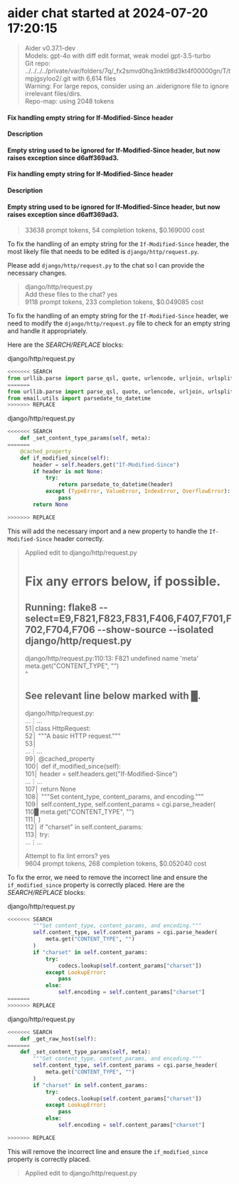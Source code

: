 
# aider chat started at 2024-07-20 17:20:15

> Aider v0.37.1-dev  
> Models: gpt-4o with diff edit format, weak model gpt-3.5-turbo  
> Git repo: ../../../../private/var/folders/7q/_fx2smvd0hq3nkt98d3kt4f00000gn/T/tmpjgsyloo2/.git with 6,614 files  
> Warning: For large repos, consider using an .aiderignore file to ignore irrelevant files/dirs.  
> Repo-map: using 2048 tokens  

#### Fix handling empty string for If-Modified-Since header  
#### Description  
#### 	  
#### Empty string used to be ignored for If-Modified-Since header, but now raises exception since d6aff369ad3.  
#### Fix handling empty string for If-Modified-Since header  
#### Description  
#### 	  
#### Empty string used to be ignored for If-Modified-Since header, but now raises exception since d6aff369ad3.  
> 33638 prompt tokens, 54 completion tokens, $0.169000 cost  

To fix the handling of an empty string for the `If-Modified-Since` header, the most likely file that needs to be edited is `django/http/request.py`.

Please add `django/http/request.py` to the chat so I can provide the necessary changes.

> django/http/request.py  
> Add these files to the chat? yes  
> 9118 prompt tokens, 233 completion tokens, $0.049085 cost  

To fix the handling of an empty string for the `If-Modified-Since` header, we need to modify the `django/http/request.py` file to check for an empty string and handle it appropriately.

Here are the *SEARCH/REPLACE* blocks:

django/http/request.py
```python
<<<<<<< SEARCH
from urllib.parse import parse_qsl, quote, urlencode, urljoin, urlsplit
=======
from urllib.parse import parse_qsl, quote, urlencode, urljoin, urlsplit
from email.utils import parsedate_to_datetime
>>>>>>> REPLACE
```

django/http/request.py
```python
<<<<<<< SEARCH
    def _set_content_type_params(self, meta):
=======
    @cached_property
    def if_modified_since(self):
        header = self.headers.get("If-Modified-Since")
        if header is not None:
            try:
                return parsedate_to_datetime(header)
            except (TypeError, ValueError, IndexError, OverflowError):
                pass
        return None

>>>>>>> REPLACE
```

This will add the necessary import and a new property to handle the `If-Modified-Since` header correctly.

> Applied edit to django/http/request.py  
>  
> # Fix any errors below, if possible.  
>  
> ## Running: flake8 --select=E9,F821,F823,F831,F406,F407,F701,F702,F704,F706 --show-source --isolated django/http/request.py  
>  
> django/http/request.py:110:13: F821 undefined name 'meta'  
> meta.get("CONTENT_TYPE", "")  
> ^  
>  
> ## See relevant line below marked with █.  
>  
> django/http/request.py:  
> ...⋮...  
> 51│class HttpRequest:  
> 52│    """A basic HTTP request."""  
> 53│  
> ...⋮...  
> 99│    @cached_property  
> 100│    def if_modified_since(self):  
> 101│        header = self.headers.get("If-Modified-Since")  
> ...⋮...  
> 107│        return None  
> 108│        """Set content_type, content_params, and encoding."""  
> 109│        self.content_type, self.content_params = cgi.parse_header(  
> 110█            meta.get("CONTENT_TYPE", "")  
> 111│        )  
> 112│        if "charset" in self.content_params:  
> 113│            try:  
> ...⋮...  
>  
> Attempt to fix lint errors? yes  
> 9604 prompt tokens, 268 completion tokens, $0.052040 cost  

To fix the error, we need to remove the incorrect line and ensure the `if_modified_since` property is correctly placed. Here are the *SEARCH/REPLACE* blocks:

django/http/request.py
```python
<<<<<<< SEARCH
        """Set content_type, content_params, and encoding."""
        self.content_type, self.content_params = cgi.parse_header(
            meta.get("CONTENT_TYPE", "")
        )
        if "charset" in self.content_params:
            try:
                codecs.lookup(self.content_params["charset"])
            except LookupError:
                pass
            else:
                self.encoding = self.content_params["charset"]
=======
>>>>>>> REPLACE
```

django/http/request.py
```python
<<<<<<< SEARCH
    def _get_raw_host(self):
=======
    def _set_content_type_params(self, meta):
        """Set content_type, content_params, and encoding."""
        self.content_type, self.content_params = cgi.parse_header(
            meta.get("CONTENT_TYPE", "")
        )
        if "charset" in self.content_params:
            try:
                codecs.lookup(self.content_params["charset"])
            except LookupError:
                pass
            else:
                self.encoding = self.content_params["charset"]

>>>>>>> REPLACE
```

This will remove the incorrect line and ensure the `if_modified_since` property is correctly placed.

> Applied edit to django/http/request.py  
